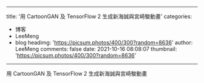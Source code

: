 
---
title: '用 CartoonGAN 及 TensorFlow 2 生成新海誠與宮崎駿動畫'
categories: 
 - 博客
 - LeeMeng
 - blog
headimg: 'https://picsum.photos/400/300?random=8636'
author: LeeMeng
comments: false
date: 2021-10-16 08:08:07
thumbnail: 'https://picsum.photos/400/300?random=8636'
---

<div>   
用 CartoonGAN 及 TensorFlow 2 生成新海誠與宮崎駿動畫  
</div>
            
